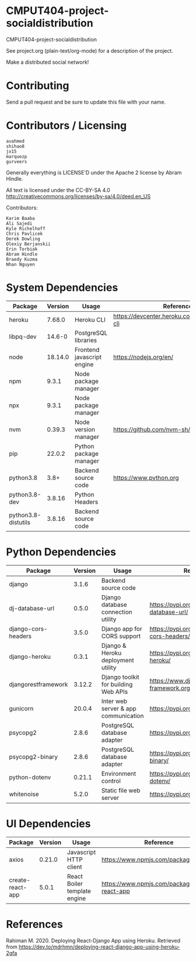 CMPUT404-project-socialdistribution
===================================

CMPUT404-project-socialdistribution

See project.org (plain-text/org-mode) for a description of the project.

Make a distributed social network!

Contributing
============

Send a pull request and be sure to update this file with your name.

Contributors / Licensing
========================
    avahmed
    shihao8
    jx15
    marquezp
    gurveers

Generally everything is LICENSE'D under the Apache 2 license by Abram Hindle.

All text is licensed under the CC-BY-SA 4.0 http://creativecommons.org/licenses/by-sa/4.0/deed.en_US

Contributors:

    Karim Baaba
    Ali Sajedi
    Kyle Richelhoff
    Chris Pavlicek
    Derek Dowling
    Olexiy Berjanskii
    Erin Torbiak
    Abram Hindle
    Braedy Kuzma
    Nhan Nguyen 

# System Dependencies

| Package               | Version   | Usage                         | Reference                                         |
| -                     | -         | -                             | -                                                 |
| heroku                | 7.68.0    | Heroku CLI                    | <https://devcenter.heroku.com/articles/heroku-cli>|
| libpq-dev             | 14.6-0    | PostgreSQL libraries          | |
| node                  | 18.14.0   | Frontend javascript engine    | <https://nodejs.org/en/>                          |
| npm                   | 9.3.1     | Node package manager          | |
| npx                   | 9.3.1     | Node package manager          | |
| nvm                   | 0.39.3    | Node version manager          | <https://github.com/nvm-sh/nvm>                   |
| pip                   | 22.0.2    | Python package manager        | |
| python3.8             | 3.8+      | Backend source code           | <https://www.python.org>                          |
| python3.8-dev         | 3.8.16    | Python Headers                | |
| python3.8-distutils   | 3.8.16    | Backend source code           | |

# Python Dependencies

| Package               | Version   | Usage                                 | Reference                                         |
| -                     | -         | -                                     | -                                                 |
| django                | 3.1.6     | Backend source code                   | |
| dj-database-url       | 0.5.0     | Django database connection utility    | <https://pypi.org/project/dj-database-url/>       |
| django-cors-headers   | 3.5.0     | Django app for CORS support           | <https://pypi.org/project/django-cors-headers/>   |
| django-heroku         | 0.3.1     | Django & Heroku deployment utility    | <https://pypi.org/project/django-heroku/>         |
| djangorestframework   | 3.12.2    | Django toolkit for building Web APIs  | <https://www.django-rest-framework.org>           |
| gunicorn              | 20.0.4    | Inter web server & app communication  | <https://pypi.org/project/gunicorn/>              |
| psycopg2              | 2.8.6     | PostgreSQL database adapter           | <https://pypi.org/project/psycopg2/>              |
| psycopg2-binary       | 2.8.6     | PostgreSQL database adapter           | <https://pypi.org/project/psycopg2-binary/>       |
| python-dotenv         | 0.21.1    | Environment control                   | <https://pypi.org/project/python-dotenv/>         |
| whitenoise            | 5.2.0     | Static file web server                | <https://pypi.org/project/whitenoise/>            |

# UI Dependencies

| Package               | Version   | Usage                                 | Reference                                         |
| -                     | -         | -                                     | -                                                 |
| axios                 | 0.21.0    | Javascript HTTP client                | <https://www.npmjs.com/package/axios>             |
| create-react-app      | 5.0.1     | React Boiler template engine          | <https://www.npmjs.com/package/create-react-app>  |

# References
Rahiman M. 2020. Deploying React-Django App using Heroku. Retrieved from https://dev.to/mdrhmn/deploying-react-django-app-using-heroku-2gfa
